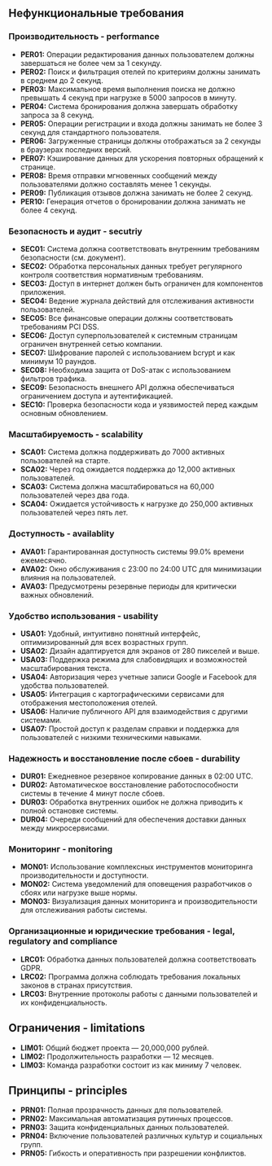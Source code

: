 ## Нефункциональные требования

### Производительность - performance
- **PER01:** Операции редактирования данных пользователем должны завершаться не более чем за 1 секунду.
- **PER02:** Поиск и фильтрация отелей по критериям должны занимать в среднем до 2 секунд.
- **PER03:** Максимальное время выполнения поиска не должно превышать 4 секунд при нагрузке в 5000 запросов в минуту.
- **PER04:** Система бронирования должна завершать обработку запроса за 8 секунд.
- **PER05:** Операции регистрации и входа должны занимать не более 3 секунд для стандартного пользователя.
- **PER06:** Загруженные страницы должны отображаться за 2 секунды в браузерах последних версий.
- **PER07:** Кэширование данных для ускорения повторных обращений к странице.
- **PER08:** Время отправки мгновенных сообщений между пользователями должно составлять менее 1 секунды.
- **PER09:** Публикация отзывов должна занимать не более 2 секунд.
- **PER10:** Генерация отчетов о бронировании должна занимать не более 4 секунд.
  
### Безопасность и аудит - secutriy
- **SEC01:** Система должна соответствовать внутренним требованиям безопасности (см. документ).
- **SEC02:** Обработка персональных данных требует регулярного контроля соответствия нормативным требованиям.
- **SEC03:** Доступ в интернет должен быть ограничен для компонентов приложения.
- **SEC04:** Ведение журнала действий для отслеживания активности пользователей.
- **SEC05:** Все финансовые операции должны соответствовать требованиям PCI DSS.
- **SEC06:** Доступ суперпользователей к системным страницам ограничен внутренней сетью компании.
- **SEC07:** Шифрование паролей с использованием bcrypt и как минимум 10 раундов.
- **SEC08:** Необходима защита от DoS-атак с использованием фильтров трафика.
- **SEC09:** Безопасность внешнего API должна обеспечиваться ограничением доступа и аутентификацией.
- **SEC10:** Проверка безопасности кода и уязвимостей перед каждым основным обновлением.

### Масштабируемость - scalability
- **SCA01:** Система должна поддерживать до 7000 активных пользователей на старте.
- **SCA02:** Через год ожидается поддержка до 12,000 активных пользователей.
- **SCA03:** Система должна масштабироваться на 60,000 пользователей через два года.
- **SCA04:** Ожидается устойчивость к нагрузке до 250,000 активных пользователей через пять лет.
  
### Доступность - availablity
- **AVA01:** Гарантированная доступность системы 99.0% времени ежемесячно.
- **AVA02:** Окно обслуживания с 23:00 по 24:00 UTC для минимизации влияния на пользователей.
- **AVA03:** Предусмотрены резервные периоды для критически важных обновлений.

### Удобство использования - usability
- **USA01:** Удобный, интуитивно понятный интерфейс, оптимизированный для всех возрастных групп.
- **USA02:** Дизайн адаптируется для экранов от 280 пикселей и выше.
- **USA03:** Поддержка режима для слабовидящих и возможностей масштабирования текста.
- **USA04:** Авторизация через учетные записи Google и Facebook для удобства пользователей.
- **USA05:** Интеграция с картографическими сервисами для отображения местоположения отелей.
- **USA06:** Наличие публичного API для взаимодействия с другими системами.
- **USA07:** Простой доступ к разделам справки и поддержка для пользователей с низкими техническими навыками.

### Надежность и восстановление после сбоев - durability
- **DUR01:** Ежедневное резервное копирование данных в 02:00 UTC.
- **DUR02:** Автоматическое восстановление работоспособности системы в течение 4 минут после сбоев.
- **DUR03:** Обработка внутренних ошибок не должна приводить к полной остановке системы.
- **DUR04:** Очереди сообщений для обеспечения доставки данных между микросервисами.
  
### Мониторинг - monitoring
- **MON01:** Использование комплексных инструментов мониторинга производительности и доступности.
- **MON02:** Система уведомлений для оповещения разработчиков о сбоях или нагрузке выше нормы.
- **MON03:** Визуализация данных мониторинга и производительности для отслеживания работы системы.

### Организационные и юридические требования - legal, regulatory and compliance
- **LRC01:** Обработка данных пользователей должна соответствовать GDPR.
- **LRC02:** Программа должна соблюдать требования локальных законов в странах присутствия.
- **LRC03:** Внутренние протоколы работы с данными пользователей и их конфиденциальность.

## Ограничения - limitations
- **LIM01:** Общий бюджет проекта — 20,000,000 рублей.
- **LIM02:** Продолжительность разработки — 12 месяцев.
- **LIM03:** Команда разработки состоит из как миниму 7 человек. 
  
## Принципы - principles
- **PRN01:** Полная прозрачность данных для пользователей.
- **PRN02:** Максимальная автоматизация рутинных процессов.
- **PRN03:** Защита конфиденциальных данных пользователей.
- **PRN04:** Включение пользователей различных культур и социальных групп.
- **PRN05:** Гибкость и оперативность при разрешении конфликтов.

